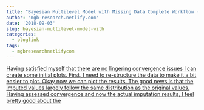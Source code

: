 ```yaml
---
title: "Bayesian Multilevel Model with Missing Data Complete Workflow (Part 2 of 3)"
author: 'mgb-research.netlify.com'
date: '2018-09-03'
slug: bayesian-multilevel-model-with
categories:
  - bloglink
tags:
  - mgbresearchnetlifycom
---
```


[Having satisfied myself that there are no lingering convergence issues I can create some initial plots. First, I need to re-structure the data to make it a bit easier to plot. Okay now we can plot the results. The good news is that the imputed values largely follow the same distribution as the original values. Having assessed convergence and now the actual imputation results, I feel pretty good about the<i class="fas fa-external-link-alt"></i>](https://mgb-research.netlify.com/post/bayesian-multilevel-model-with-missing-data-complete-workflow-part-2/)

